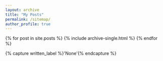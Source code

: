 ```yaml
---
layout: archive
title: "My Posts"
permalink: /sitemap/
author_profile: true
---
```


{% for post in site.posts %}
  {% include archive-single.html %}
{% endfor %}

{% capture written_label %}'None'{% endcapture %}
